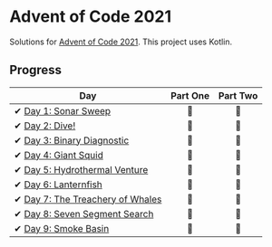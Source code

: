 # Advent of Code 2021

Solutions for [Advent of Code 2021][aoc]. This project uses Kotlin.

[aoc]: https://adventofcode.com/2021/

## Progress

| Day                                                                  | Part One | Part Two |
|----------------------------------------------------------------------|:--------:|:--------:|
| ✔ [Day 1: Sonar Sweep](src/main/kotlin/aoc/day1/Day1.kt)             |    🌟    |    🌟    |
| ✔ [Day 2: Dive!](src/main/kotlin/aoc/day2/Day2.kt)                   |    🌟    |    🌟    |
| ✔ [Day 3: Binary Diagnostic](src/main/kotlin/aoc/day3/Day3.kt)       |    🌟    |    🌟    |
| ✔ [Day 4: Giant Squid](src/main/kotlin/aoc/day4/Day4.kt)             |    🌟    |    🌟    |
| ✔ [Day 5: Hydrothermal Venture](src/main/kotlin/aoc/day5/Day5.kt)    |    🌟    |    🌟    |
| ✔ [Day 6: Lanternfish](src/main/kotlin/aoc/day6/Day6.kt)             |    🌟    |    🌟    |
| ✔ [Day 7: The Treachery of Whales](src/main/kotlin/aoc/day7/Day7.kt) |    🌟    |    🌟    |
| ✔ [Day 8: Seven Segment Search](src/main/kotlin/aoc/day8/Day8.kt)    |    🌟    |    🌟    |
| ✔ [Day 9: Smoke Basin](src/main/kotlin/aoc/day9/Day9.kt)             |    🌟    |    🌟    |